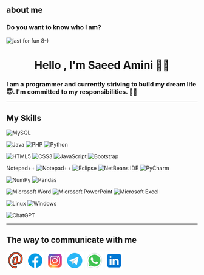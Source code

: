 ## about me
### Do you want to know who I am?
<img  src="https://github.com/SaeedAmini50/About-Me/assets/106909214/bb14c995-ade5-4916-b67c-46c5191713cf" alt="jast for fun   8-)">

<h1 align="center" >Hello , I'm Saeed Amini 👨‍💻 </h1>
<h3>I am a programmer and currently striving to build my dream life  😇. I'm committed to my responsibilities. 🧑‍💻</h3>
<hr>
<h2 >My Skills</h2>

![MySQL](https://img.shields.io/badge/mysql-%2300f.svg?style=for-the-badge&logo=mysql&logoColor=white)


![Java](https://img.shields.io/badge/java-%23ED8B00.svg?style=for-the-badge&logo=openjdk&logoColor=white)
![PHP](https://img.shields.io/badge/php-%23777BB4.svg?style=for-the-badge&logo=php&logoColor=white)
![Python](https://img.shields.io/badge/python-3670A0?style=for-the-badge&logo=python&logoColor=ffdd54)


![HTML5](https://img.shields.io/badge/html5-%23E34F26.svg?style=for-the-badge&logo=html5&logoColor=white)
![CSS3](https://img.shields.io/badge/css3-%231572B6.svg?style=for-the-badge&logo=css3&logoColor=white)
![JavaScript](https://img.shields.io/badge/javascript-%23323330.svg?style=for-the-badge&logo=javascript&logoColor=%23F7DF1E)
![Bootstrap](https://img.shields.io/badge/bootstrap-%238511FA.svg?style=for-the-badge&logo=bootstrap&logoColor=white)



Notepad++	![Notepad++](https://img.shields.io/badge/Notepad++-90E59A.svg?style=for-the-badge&logo=notepad%2b%2b&logoColor=black)
![Eclipse](https://img.shields.io/badge/Eclipse-FE7A16.svg?style=for-the-badge&logo=Eclipse&logoColor=white)
![NetBeans IDE](https://img.shields.io/badge/NetBeansIDE-1B6AC6.svg?style=for-the-badge&logo=apache-netbeans-ide&logoColor=white)
![PyCharm](https://img.shields.io/badge/pycharm-143?style=for-the-badge&logo=pycharm&logoColor=black&color=black&labelColor=green)





![NumPy](https://img.shields.io/badge/numpy-%23013243.svg?style=for-the-badge&logo=numpy&logoColor=white)
![Pandas](https://img.shields.io/badge/pandas-%23150458.svg?style=for-the-badge&logo=pandas&logoColor=white)



![Microsoft Word](https://img.shields.io/badge/Microsoft_Word-2B579A?style=for-the-badge&logo=microsoft-word&logoColor=white)
![Microsoft PowerPoint](https://img.shields.io/badge/Microsoft_PowerPoint-B7472A?style=for-the-badge&logo=microsoft-powerpoint&logoColor=white)
![Microsoft Excel](https://img.shields.io/badge/Microsoft_Excel-217346?style=for-the-badge&logo=microsoft-excel&logoColor=white)

![Linux](https://img.shields.io/badge/Linux-FCC624?style=for-the-badge&logo=linux&logoColor=black)
![Windows](https://img.shields.io/badge/Windows-0078D6?style=for-the-badge&logo=windows&logoColor=white)

![ChatGPT](https://img.shields.io/badge/chatGPT-74aa9c?style=for-the-badge&logo=openai&logoColor=white)
<hr>

<h2>The way to communicate with me</h2>

<a href="https://www.email.com/saeedamini506750@email.com"><img src="https://github.com/SaeedAmini50/About-Me/blob/master/image/icons8-email-48.png?raw=true"></a>
<a href="https://www.facebook.com/saeed.amini.7528?mibextid=ZbWKwL"><img src="https://github.com/SaeedAmini50/About-Me/blob/master/image/icons8-facebook-48.png?raw=true"></a>
<a href="https://www.instagram.com/saeedamini750"><img src="https://github.com/SaeedAmini50/About-Me/blob/master/image/icons8-instagram-48.png?raw=true"></a>
<a href="https://telegram.me/s5067"><img src="https://github.com/SaeedAmini50/About-Me/blob/master/image/icons8-telegram-48.png?raw=true"></a>
<a href="https://wa.link/hjwlkb"><img src="https://github.com/SaeedAmini50/About-Me/blob/master/image/icons8-whatsapp-48.png?raw=true"></a>
<a href="www.linkedin.com/in/saeed-amini-0944102a1"><img src="https://github.com/SaeedAmini50/About-Me/blob/master/image/icons8-linkedin-48.png?raw=true"></a>



